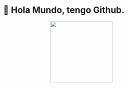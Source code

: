 # :wave: Hola Mundo, tengo Github.

<div>
  <p align="center">
  <img styles="border-radius:20px;" src="https://github.com/Ferchupessoadev/Ferchupessoadev/assets/107710139/eb19cedf-2158-40a2-b51d-aec5f898963e" width="200"/>
</p>
</div>
